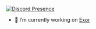 [![Discord Presence](https://lanyard.cnrad.dev/api/247842311940079616)](https://discord.com/users/247842311940079616)

- 🔭 I’m currently working on [Exor](https://discord.com/api/oauth2/authorize?client_id=959717778598793225&permissions=1559571655&scope=bot)
